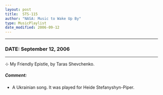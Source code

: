 ```yaml
---
layout: post
title:  STS-115
author: "NASA: Music to Wake Up By"
type: MusicPlaylist
date_modified: 2006-09-12
---
```


----
### DATE: September 12, 2006
----
⊹ My Friendly Epistle, by Taras Shevchenko.

##### Comment:
* A Ukrainian song. It was played for Heide Stefanyshyn-Piper.
